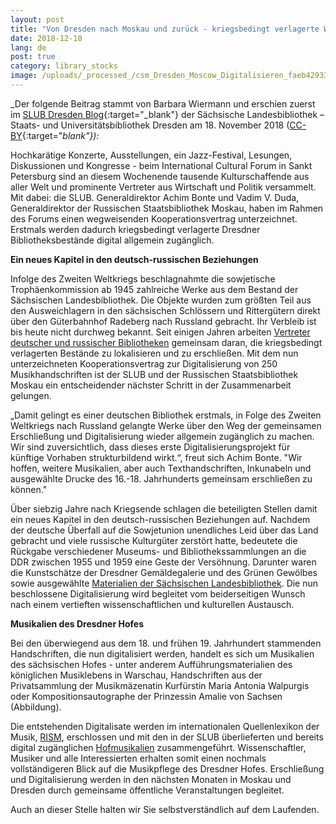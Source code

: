 ```yaml
---
layout: post
title: "Von Dresden nach Moskau und zurück - kriegsbedingt verlagerte Werke aus der SLUB werden digitalisiert"
date: 2018-12-10
lang: de
post: true
category: library_stocks
image: /uploads/_processed_/csm_Dresden_Moscow_Digitalisieren_faeb42933c.jpg
---
```



_Der folgende Beitrag stammt von Barbara Wiermann und erschien zuerst im [SLUB Dresden Blog](https://blog.slub-dresden.de/beitrag/2018/11/18/von-dresden-nach-moskau-und-zurueck-kriegsbedingt-verlagerte-werke-aus-der-slub-werden-digitalisier/){:target="_blank"} der Sächsische Landesbibliothek – Staats- und Universitätsbibliothek Dresden am 18. November 2018 ([CC-BY](http://creativecommons.org/licenses/by/4.0/){:target="_blank"}):_

Hochkarätige Konzerte, Ausstellungen, ein Jazz-Festival, Lesungen, Diskussionen und Kongresse - beim International Cultural Forum in Sankt Petersburg sind an diesem Wochenende tausende Kulturschaffende aus aller Welt und prominente Vertreter aus Wirtschaft und Politik versammelt. Mit dabei: die SLUB. Generaldirektor Achim Bonte und Vadim V. Duda, Generaldirektor der Russischen Staatsbibliothek Moskau, haben im Rahmen des Forums einen wegweisenden Kooperationsvertrag unterzeichnet. Erstmals werden dadurch kriegsbedingt verlagerte Dresdner Bibliotheksbestände digital allgemein zugänglich.

**Ein neues Kapitel in den deutsch-russischen Beziehungen**

Infolge des Zweiten Weltkriegs beschlagnahmte die sowjetische Trophäenkommission ab 1945 zahlreiche Werke aus dem Bestand der Sächsischen Landesbibliothek. Die Objekte wurden zum größten Teil aus den Ausweichlagern in den sächsischen Schlössern und Rittergütern direkt über den Güterbahnhof Radeberg nach Russland gebracht. Ihr Verbleib ist bis heute nicht durchweg bekannt. Seit einigen Jahren arbeiten [Vertreter deutscher und russischer Bibliotheken](https://www.preussischer-kulturbesitz.de/schwerpunkte/kooperationen/deutsch-russischer-bibliotheksdialog.html) gemeinsam daran, die kriegsbedingt verlagerten Bestände zu lokalisieren und zu erschließen. Mit dem nun unterzeichneten Kooperationsvertrag zur Digitalisierung von 250 Musikhandschriften ist der SLUB und der Russischen Staatsbibliothek Moskau ein entscheidender nächster Schritt in der Zusammenarbeit gelungen.

„Damit gelingt es einer deutschen Bibliothek erstmals, in Folge des Zweiten Weltkriegs nach Russland gelangte Werke über den Weg der gemeinsamen Erschließung und Digitalisierung wieder allgemein zugänglich zu machen. Wir sind zuversichtlich, dass dieses erste Digitalisierungsprojekt für künftige Vorhaben strukturbildend wirkt.“, freut sich Achim Bonte. "Wir hoffen, weitere Musikalien, aber auch Texthandschriften, Inkunabeln und ausgewählte Drucke des 16.-18. Jahrhunderts gemeinsam erschließen zu können."

Über siebzig Jahre nach Kriegsende schlagen die beteiligten Stellen damit ein neues Kapitel in den deutsch-russischen Beziehungen auf. Nachdem der deutsche Überfall auf die Sowjetunion unendliches Leid über das Land gebracht und viele russische Kulturgüter zerstört hatte, bedeutete die Rückgabe verschiedener Museums- und Bibliothekssammlungen an die DDR zwischen 1955 und 1959 eine Geste der Versöhnung. Darunter waren die Kunstschätze der Dresdner Gemäldegalerie und des Grünen Gewölbes sowie ausgewählte [Materialien der Sächsischen Landesbibliothek](http://nbn-resolving.de/urn:nbn:de:bsz:14-ds-1228924199911-36977). Die nun beschlossene Digitalisierung wird begleitet vom beiderseitigen Wunsch nach einem vertieften wissenschaftlichen und kulturellen Austausch.

**Musikalien des Dresdner Hofes**

Bei den überwiegend aus dem 18. und frühen 19. Jahrhundert stammenden Handschriften, die nun digitalisiert werden, handelt es sich um Musikalien des sächsischen Hofes - unter anderem Aufführungsmaterialien des königlichen Musiklebens in Warschau, Handschriften aus der Privatsammlung der Musikmäzenatin Kurfürstin Maria Antonia Walpurgis oder Kompositionsautographe der Prinzessin Amalie von Sachsen (Abbildung).

Die entstehenden Digitalisate werden im internationalen Quellenlexikon der Musik, [RISM](https://opac.rism.info/index.php?id=15), erschlossen und mit den in der SLUB überlieferten und bereits digital zugänglichen [Hofmusikalien](https://hofmusik.slub-dresden.de/) zusammengeführt. Wissenschaftler, Musiker und alle Interessierten erhalten somit einen nochmals vollständigeren Blick auf die Musikpflege des Dresdner Hofes. Erschließung und Digitalisierung werden in den nächsten Monaten in Moskau und Dresden durch gemeinsame öffentliche Veranstaltungen begleitet.

Auch an dieser Stelle halten wir Sie selbstverständlich auf dem Laufenden.

<script type="text/javascript">var switchTo5x=true;</script><script type="text/javascript" src="http://w.sharethis.com/button/buttons.js"></script><script type="text/javascript">stLight.options({publisher: "9b601438-1ce1-49d8-bfd7-9cff5df54c17", doNotHash: false, doNotCopy: false, hashAddressBar: false});</script>